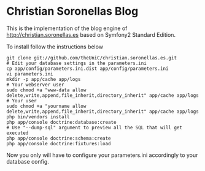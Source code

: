 Christian Soronellas Blog
=========================

This is the implementation of the blog engine of http://christian.soronellas.es
based on Symfony2 Standard Edition.

To install follow the instructions below

```shell
git clone git://github.com/theUniC/christian.soronellas.es.git
# Edit your database settings in the parameters.ini
cp app/config/parameters.ini.dist app/config/parameters.ini
vi parameters.ini
mkdir -p app/cache app/logs
# Your webserver user
sudo chmod +a "www-data allow delete,write,append,file_inherit,directory_inherit" app/cache app/logs
# Your user
sudo chmod +a "yourname allow delete,write,append,file_inherit,directory_inherit" app/cache app/logs
php bin/vendors install
php app/console doctrine:database:create
# Use "--dump-sql" argument to preview all the SQL that will get executed
php app/console doctrine:schema:create
php app/console doctrine:fixtures:load
```

Now you only will have to configure your parameters.ini accordingly to your database config.